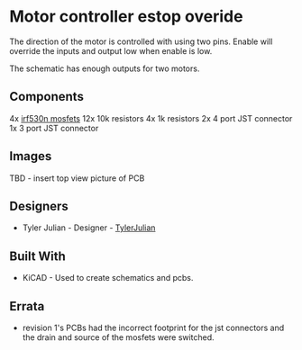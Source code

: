 # Motor controller estop overide

The direction of the motor is controlled with using two pins. Enable will override the inputs and output low when enable is low. 

The schematic has enough outputs for two motors.

## Components
4x [irf530n mosfets](https://www.mouser.com/ProductDetail/Infineon-Technologies/IRF530NPBF?qs=sGAEpiMZZMvsw8vHdI9FuuyVnNvMCBqh)
12x 10k resistors
4x 1k resistors
2x 4 port JST connector
1x 3 port JST connector
## Images
TBD - insert top view picture of PCB

## Designers

- Tyler Julian - Designer - [TylerJulian](https://github.com/tylerjulian)

## Built With

- KiCAD - Used to create schematics and pcbs. 

## Errata
* revision 1's PCBs had the incorrect footprint for the jst connectors and the drain and source of the mosfets were switched.
